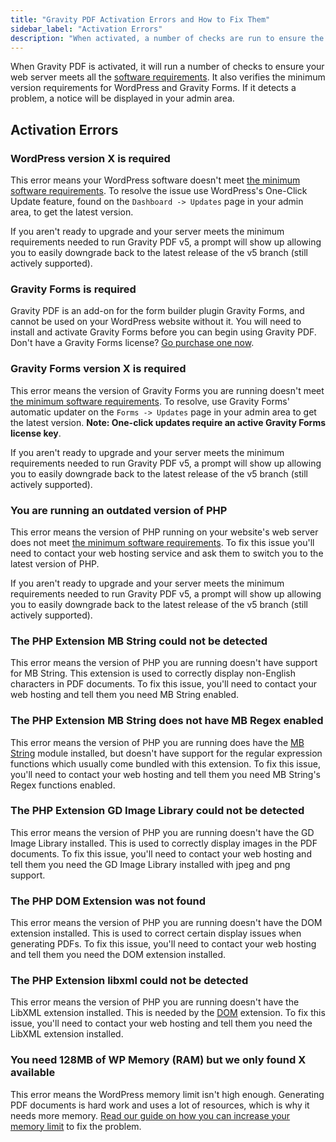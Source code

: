 ```yaml
---
title: "Gravity PDF Activation Errors and How to Fix Them"
sidebar_label: "Activation Errors"
description: "When activated, a number of checks are run to ensure the web server meets all the requirements. Find out how to fix any problems that may occur."
---
```


When Gravity PDF is activated, it will run a number of checks to ensure your web server meets all the [software requirements](installation.md#requirements). It also verifies the minimum version requirements for WordPress and Gravity Forms. If it detects a problem, a notice will be displayed in your admin area. 

## Activation Errors

### WordPress version X is required 

This error means your WordPress software doesn't meet [the minimum software requirements](installation.md). To resolve the issue use WordPress's One-Click Update feature, found on the `Dashboard -> Updates` page in your admin area, to get the latest version.

If you aren't ready to upgrade and your server meets the minimum requirements needed to run Gravity PDF v5, a prompt will show up allowing you to easily downgrade back to the latest release of the v5 branch (still actively supported).

### Gravity Forms is required

Gravity PDF is an add-on for the form builder plugin Gravity Forms, and cannot be used on your WordPress website without it. You will need to install and activate Gravity Forms before you can begin using Gravity PDF. Don't have a Gravity Forms license? [Go purchase one now](https://rocketgenius.pxf.io/c/1211356/445235/7938).

### Gravity Forms version X is required 

This error means the version of Gravity Forms you are running doesn't meet [the minimum software requirements](installation.md). To resolve, use Gravity Forms' automatic updater on the `Forms -> Updates` page in your admin area to get the latest version. **Note: One-click updates require an active Gravity Forms license key**.

If you aren't ready to upgrade and your server meets the minimum requirements needed to run Gravity PDF v5, a prompt will show up allowing you to easily downgrade back to the latest release of the v5 branch (still actively supported).

### You are running an outdated version of PHP 

This error means the version of PHP running on your website's web server does not meet [the minimum software requirements](installation.md). To fix this issue you'll need to contact your web hosting service and ask them to switch you to the latest version of PHP.

If you aren't ready to upgrade and your server meets the minimum requirements needed to run Gravity PDF v5, a prompt will show up allowing you to easily downgrade back to the latest release of the v5 branch (still actively supported). 

### The PHP Extension MB String could not be detected 

This error means the version of PHP you are running doesn't have support for MB String. This extension is used to correctly display non-English characters in PDF documents. To fix this issue, you'll need to contact your web hosting and tell them you need MB String enabled.

### The PHP Extension MB String does not have MB Regex enabled 

This error means the version of PHP you are running does have the [MB String](#the-php-extension-mb-string-could-not-be-detected) module installed, but doesn't have support for the regular expression functions which usually come bundled with this extension. To fix this issue, you'll need to contact your web hosting and tell them you need MB String's Regex functions enabled.

### The PHP Extension GD Image Library could not be detected 

This error means the version of PHP you are running doesn't have the GD Image Library installed. This is used to correctly display images in the PDF documents. To fix this issue, you'll need to contact your web hosting and tell them you need the GD Image Library installed with jpeg and png support.

### The PHP DOM Extension was not found 

This error means the version of PHP you are running doesn't have the DOM extension installed. This is used to correct certain display issues when generating PDFs. To fix this issue, you'll need to contact your web hosting and tell them you need the DOM extension installed.

### The PHP Extension libxml could not be detected 

This error means the version of PHP you are running doesn't have the LibXML extension installed. This is needed by the [DOM](#the-php-dom-extension-was-not-found) extension. To fix this issue, you'll need to contact your web hosting and tell them you need the LibXML extension installed.

### You need 128MB of WP Memory (RAM) but we only found X available 

This error means the WordPress memory limit isn't high enough. Generating PDF documents is hard work and uses a lot of resources, which is why it needs more memory. [Read our guide on how you can increase your memory limit](increasing-memory-limit.md) to fix the problem.
